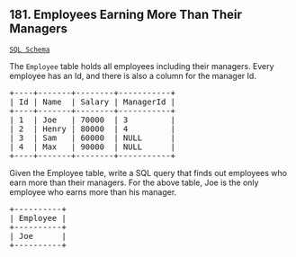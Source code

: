 ## 181. Employees Earning More Than Their Managers

[`SQL Schema`](../assets/Problem181.sql)

The `Employee` table holds all employees including their managers. Every employee has an Id, and there is also a column for the manager Id.

<pre>
+----+-------+--------+-----------+
| Id | Name  | Salary | ManagerId |
+----+-------+--------+-----------+
| 1  | Joe   | 70000  | 3         |
| 2  | Henry | 80000  | 4         |
| 3  | Sam   | 60000  | NULL      |
| 4  | Max   | 90000  | NULL      |
+----+-------+--------+-----------+
</pre>

Given the Employee table, write a SQL query that finds out employees who earn more than their managers. For the above table, Joe is the only employee who earns more than his manager.
<pre>
+----------+
| Employee |
+----------+
| Joe      |
+----------+
</pre>
